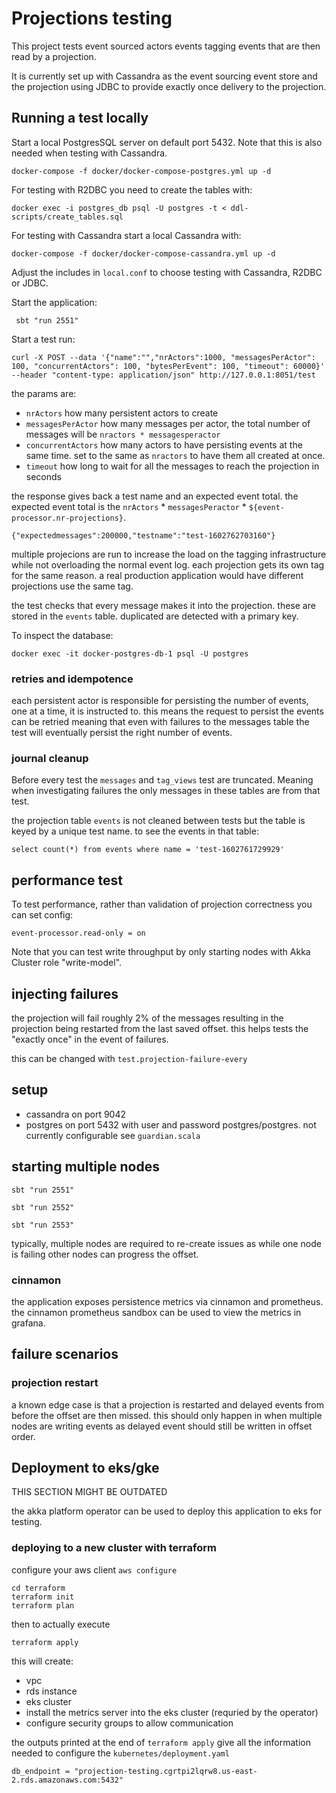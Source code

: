 # Projections testing

This project tests event sourced actors events tagging events that are then read by a projection.

It is currently set up with Cassandra as the event sourcing event store and the projection using JDBC to 
provide exactly once delivery to the projection.

## Running a test locally

Start a local PostgresSQL server on default port 5432. Note that this is also needed when testing with Cassandra.

```shell
docker-compose -f docker/docker-compose-postgres.yml up -d
```

For testing with R2DBC you need to create the tables with:
```shell
docker exec -i postgres_db psql -U postgres -t < ddl-scripts/create_tables.sql
```

For testing with Cassandra start a local Cassandra with:

```shell
docker-compose -f docker/docker-compose-cassandra.yml up -d
```

Adjust the includes in `local.conf` to choose testing with Cassandra, R2DBC or JDBC.

Start the application:

```
 sbt "run 2551"
```

Start a test run:

```
curl -X POST --data '{"name":"","nrActors":1000, "messagesPerActor": 100, "concurrentActors": 100, "bytesPerEvent": 100, "timeout": 60000}' --header "content-type: application/json" http://127.0.0.1:8051/test
```

the params are:

* `nrActors` how many persistent actors to create
* `messagesPerActor` how many messages per actor, the total number of messages will be `nractors * messagesperactor`
* `concurrentActors` how many actors to have persisting events at the same time. set to the same as `nractors` to have them all created at once.
* `timeout` how long to wait for all the messages to reach the projection in seconds

the response gives back a test name and an expected event total.
the expected event total is the `nrActors` * `messagesPeractor` * `${event-processor.nr-projections}`.

```
{"expectedmessages":200000,"testname":"test-1602762703160"}
```

multiple projecions are run to increase the load on the tagging infrastructure while not overloading the normal event log.
each projection gets its own tag for the same reason. a real production application would have different projections use the same tag.

the test checks that every message makes it into the projection. these are stored in the `events` table. duplicated 
are detected with a primary key.

To inspect the database:

```
docker exec -it docker-postgres-db-1 psql -U postgres
```


### retries and idempotence

each persistent actor is responsible for persisting the number of events, one at a time, it is instructed to. this means the request to persist
the events can be retried meaning that even with failures to the messages table the test will eventually persist the right number of events.

### journal cleanup

Before every test the `messages` and `tag_views` test are truncated. Meaning when investigating failures the only messages in these tables
are from that test.

the projection table `events` is not cleaned between tests but the table is keyed by a unique test name. to see the events in that table:

```
select count(*) from events where name = 'test-1602761729929'
```

## performance test

To test performance, rather than validation of projection correctness you can set config:

```
event-processor.read-only = on
```

Note that you can test write throughput by only starting nodes with Akka Cluster role "write-model".

## injecting failures

the projection will fail roughly 2% of the messages resulting in the projection being restarted from the last saved offset.
this helps tests the "exactly once" in the event of failures.

this can be changed with `test.projection-failure-every`

## setup

* cassandra on port 9042
* postgres on port 5432 with user and password postgres/postgres. not currently configurable see `guardian.scala`

## starting multiple nodes

`sbt "run 2551"`

`sbt "run 2552"`

`sbt "run 2553"`

typically, multiple nodes are required to re-create issues as while one node is failing other nodes can progress the offset.

### cinnamon

the application exposes persistence metrics via cinnamon and prometheus. the cinnamon prometheus sandbox can be used to 
view the metrics in grafana.

## failure scenarios

### projection restart

a known edge case is that a projection is restarted and delayed events from before the offset are then missed.
this should only happen in when multiple nodes are writing events as delayed event should still be written in offset 
order.


## Deployment to eks/gke

THIS SECTION MIGHT BE OUTDATED

the akka platform operator can be used to deploy this application to eks for testing. 

### deploying to a new cluster with terraform

configure your aws client `aws configure`

```
cd terraform
terraform init
terraform plan
```

then to actually execute

```
terraform apply
```

this will create:

- vpc
- rds instance
- eks cluster
- install the metrics server into the eks cluster (requried by the operator)
- configure security groups to allow communication

the outputs printed at the end of `terraform apply` give all the information needed to configure the `kubernetes/deployment.yaml` 

```
db_endpoint = "projection-testing.cgrtpi2lqrw8.us-east-2.rds.amazonaws.com:5432"
```

